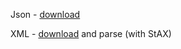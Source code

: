 Json - [download](/src/main/java/com/nimsoc/wsclient/json/RestCountriesClient.java)

XML - [download](/src/main/java/com/nimsoc/wsclient/xml/BNRRatesClient.java) and parse (with StAX)
